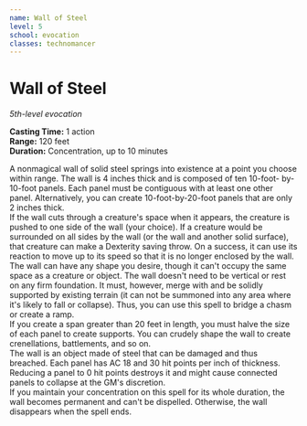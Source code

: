 ```yaml
---
name: Wall of Steel
level: 5
school: evocation
classes: technomancer
---
```


# Wall of Steel

_5th-level evocation_ 

**Casting Time:** 1 action    
**Range:** 120 feet    
**Duration:** Concentration, up to 10 minutes 

A nonmagical wall of solid steel springs into existence at a point you choose within range. The wall is 4 inches thick and is composed of ten 10-foot- by-10-foot panels. Each panel must be contiguous with at least one other panel. Alternatively, you can create 10-foot-by-20-foot panels that are only 2 inches thick.    
If the wall cuts through a creature's space when it appears, the creature is pushed to one side of the wall (your choice). If a creature would be surrounded on all sides by the wall (or the wall and another solid surface), that creature can make a Dexterity saving throw. On a success, it can use its reaction to move up to its speed so that it is no longer enclosed by the wall.    
The wall can have any shape you desire, though it can't occupy the same space as a creature or object. The wall doesn't need to be vertical or rest on any firm foundation. It must, however, merge with and be solidly supported by existing terrain (it can not be summoned into any area where it's likely to fall or collapse). Thus, you can use this spell to bridge a chasm or create a ramp.    
If you create a span greater than 20 feet in length, you must halve the size of each panel to create supports. You can crudely shape the wall to create crenellations, battlements, and so on.    
The wall is an object made of steel that can be damaged and thus breached. Each panel has AC 18 and 30 hit points per inch of thickness. Reducing a panel to 0 hit points destroys it and might cause connected panels to collapse at the GM's discretion.    
If you maintain your concentration on this spell for its whole duration, the wall becomes permanent and can't be dispelled. Otherwise, the wall disappears when the spell ends. 